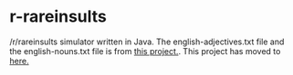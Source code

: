 # r-rareinsults
/r/rareinsults simulator written in Java.
The english-adjectives.txt file and the english-nouns.txt file is from [this project.](https://gist.github.com/hugsy/8910dc78d208e40de42deb29e62df913). This project has moved to [here.](https://github.com/hewlett-packard-lovecraft/rareinsults)
